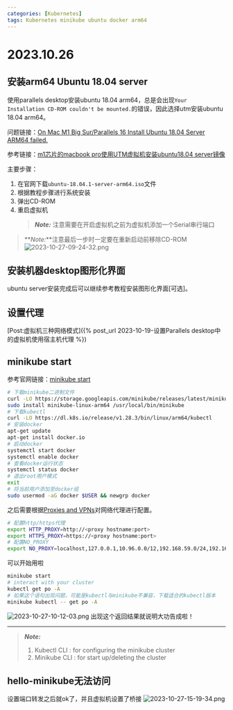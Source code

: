 ```yaml
---
categories: [Kubernetes]
tags: Kubernetes minikube ubuntu docker arm64
---
```

# 2023.10.26
## 安装arm64 Ubuntu 18.04 server
使用parallels desktop安装ubuntu 18.04 arm64，总是会出现`Your Installation CD-ROM couldn't be mounted.`的错误，因此选择utm安装ubuntu 18.04 arm64。

问题链接：[On Mac M1 Big Sur/Parallels 16 Install Ubuntu 18.04 Server ARM64 failed.](https://forum.parallels.com/threads/on-mac-m1-big-sur-parallels-16-install-ubuntu-18-04-server-arm64-failed.353695/)

参考链接：[m1芯片的macbook pro使用UTM虚拟机安装ubuntu18.04 server镜像](https://zhuanlan.zhihu.com/p/546518362)

主要步骤：
1. 在官网下载`ubuntu-18.04.1-server-arm64.iso`文件
2. 根据教程步骤进行系统安装
3. 弹出CD-ROM
4. 重启虚拟机
   > **_Note:_** 注意需要在开启虚拟机之前为虚拟机添加一个Serial串行端口
> **_Note:_**注意最后一步时一定要在重新启动前移除CD-ROM
> ![2023-10-27-09-24-32.png](https://s2.loli.net/2023/10/27/d38BtRJokXLbjQZ.png)
## 安装机器desktop图形化界面
ubuntu server安装完成后可以继续参考教程安装图形化界面[可选]。
## 设置代理
[Post:虚拟机三种网络模式]({% post_url 2023-10-19-设置Parallels desktop中的虚拟机使用宿主机代理 %})
## minikube start
参考官网链接：[minikube start](https://minikube.sigs.k8s.io/docs/start/)
```bash
# 下载minikube二进制文件
curl -LO https://storage.googleapis.com/minikube/releases/latest/minikube-linux-arm64
sudo install minikube-linux-arm64 /usr/local/bin/minikube
# 下载kubectl
curl -LO https://dl.k8s.io/release/v1.28.3/bin/linux/arm64/kubectl
# 安装docker
apt-get update
apt-get install docker.io
# 启动docker
systemctl start docker
systemctl enable docker
# 查看docker运行状态
systemctl status docker
# 退出root用户模式
exit
# 将当前用户添加至docker组
sudo usermod -aG docker $USER && newgrp docker
```
之后需要根据[Proxies and VPNs](https://minikube.sigs.k8s.io/docs/handbook/vpn_and_proxy/)对网络代理进行配置。
```bash
# 配置http/https代理
export HTTP_PROXY=http://<proxy hostname:port>
export HTTPS_PROXY=https://<proxy hostname:port>
# 配置NO_PROXY
export NO_PROXY=localhost,127.0.0.1,10.96.0.0/12,192.168.59.0/24,192.168.49.0/24,192.168.39.0/24
```
可以开始用啦
```bash
minikube start
# interact with your cluster
kubectl get po -A
# 如果这个语句出现问题，可能是kubectl与minikube不兼容，下载适合的kubectl版本
minikube kubectl -- get po -A
```
![2023-10-27-10-12-03.png](https://s2.loli.net/2023/10/27/Dyvk53LcnFMgpUi.png)
出现这个返回结果就说明大功告成啦！

***
> **_Note:_**
> 1. Kubectl CLI : for configuring the minikube cluster
> 2. Minikube CLI : for start up/deleting the cluster

## hello-minikube无法访问
设置端口转发之后就ok了，并且虚拟机设置了桥接
![2023-10-27-15-19-34.png](https://s2.loli.net/2023/10/27/z32feA9dPTUipG6.png)
